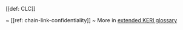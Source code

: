 [[def: CLC]]

~ [[ref: chain-link-confidentiality]]
~ More in <a href="https://weboftrust.github.io/WOT-terms/docs/glossary/CLC">extended KERI glossary</a>
